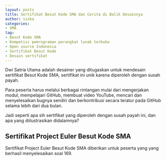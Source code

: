 ```yaml
---
layout: posts
title: Sertifikat Besut Kode SMA dan Cerita di Balik Desainnya
author: siska
categories:
- SMA
tag:
- Besut Kode SMA
- Kompetisi pemrograman perangkat lunak terbuka
- Open source Indonesia
- Sertifikat Besut Kode 
- Desain sertifikat
---
```


Dwi Satria Utama adalah desainer yang ditugaskan untuk mendesain sertifikat Besut Kode SMA, sertifikat ini unik karena diperoleh dengan susah payah. 

Para peserta harus melalui berbagai rintangan mulai dari mengerjakan modul, mempelajari GitHub, membuat video YouTube, 
mencari dan menyelesaikan bugnya sendiri dan berkontribusi secara teratur pada GitHub selama lebih dari dua bulan. 

Jadi seperti apa sih sertifikat yang diperoleh dengan susah payah ini, dan apa yang diilustrasikan didalamnya? 

## Sertifikat Project Euler Besut Kode SMA

Sertifikat Project Euler Besut Kode SMA diberikan untuk peserta yang yang berhasil menyelesaikan soal 169. 
